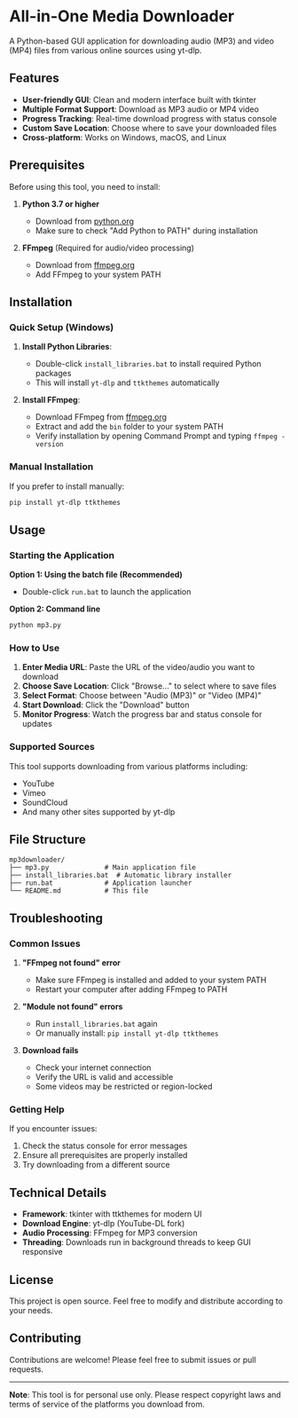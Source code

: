 # All-in-One Media Downloader

A Python-based GUI application for downloading audio (MP3) and video (MP4) files from various online sources using yt-dlp.

## Features

- **User-friendly GUI**: Clean and modern interface built with tkinter
- **Multiple Format Support**: Download as MP3 audio or MP4 video
- **Progress Tracking**: Real-time download progress with status console
- **Custom Save Location**: Choose where to save your downloaded files
- **Cross-platform**: Works on Windows, macOS, and Linux

## Prerequisites

Before using this tool, you need to install:

1. **Python 3.7 or higher**
   - Download from [python.org](https://www.python.org/downloads/)
   - Make sure to check "Add Python to PATH" during installation

2. **FFmpeg** (Required for audio/video processing)
   - Download from [ffmpeg.org](https://ffmpeg.org/download.html)
   - Add FFmpeg to your system PATH

## Installation

### Quick Setup (Windows)

1. **Install Python Libraries**:
   - Double-click `install_libraries.bat` to install required Python packages
   - This will install `yt-dlp` and `ttkthemes` automatically

2. **Install FFmpeg**:
   - Download FFmpeg from [ffmpeg.org](https://ffmpeg.org/download.html)
   - Extract and add the `bin` folder to your system PATH
   - Verify installation by opening Command Prompt and typing `ffmpeg -version`

### Manual Installation

If you prefer to install manually:

```bash
pip install yt-dlp ttkthemes
```

## Usage

### Starting the Application

**Option 1: Using the batch file (Recommended)**
- Double-click `run.bat` to launch the application

**Option 2: Command line**
```bash
python mp3.py
```

### How to Use

1. **Enter Media URL**: Paste the URL of the video/audio you want to download
2. **Choose Save Location**: Click "Browse..." to select where to save files
3. **Select Format**: Choose between "Audio (MP3)" or "Video (MP4)"
4. **Start Download**: Click the "Download" button
5. **Monitor Progress**: Watch the progress bar and status console for updates

### Supported Sources

This tool supports downloading from various platforms including:
- YouTube
- Vimeo
- SoundCloud
- And many other sites supported by yt-dlp

## File Structure

```
mp3downloader/
├── mp3.py              # Main application file
├── install_libraries.bat  # Automatic library installer
├── run.bat             # Application launcher
└── README.md           # This file
```

## Troubleshooting

### Common Issues

1. **"FFmpeg not found" error**
   - Make sure FFmpeg is installed and added to your system PATH
   - Restart your computer after adding FFmpeg to PATH

2. **"Module not found" errors**
   - Run `install_libraries.bat` again
   - Or manually install: `pip install yt-dlp ttkthemes`

3. **Download fails**
   - Check your internet connection
   - Verify the URL is valid and accessible
   - Some videos may be restricted or region-locked

### Getting Help

If you encounter issues:
1. Check the status console for error messages
2. Ensure all prerequisites are properly installed
3. Try downloading from a different source

## Technical Details

- **Framework**: tkinter with ttkthemes for modern UI
- **Download Engine**: yt-dlp (YouTube-DL fork)
- **Audio Processing**: FFmpeg for MP3 conversion
- **Threading**: Downloads run in background threads to keep GUI responsive

## License

This project is open source. Feel free to modify and distribute according to your needs.

## Contributing

Contributions are welcome! Please feel free to submit issues or pull requests.

---

**Note**: This tool is for personal use only. Please respect copyright laws and terms of service of the platforms you download from. 